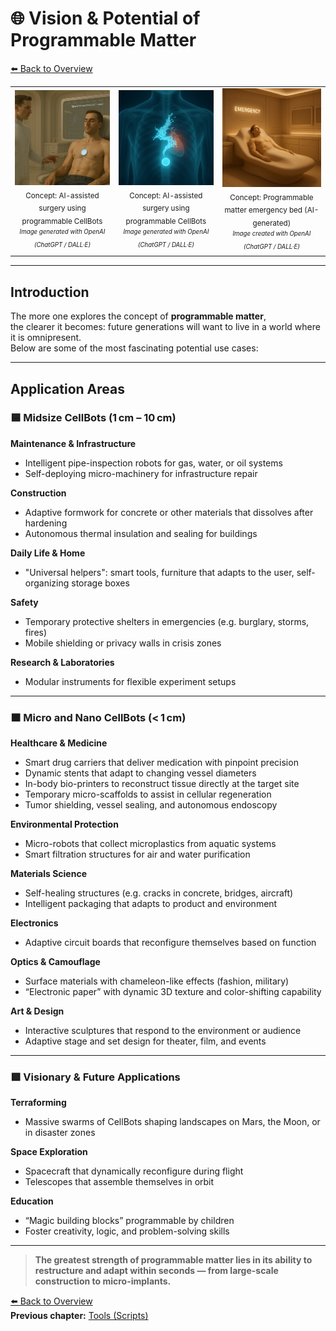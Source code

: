 # 🌐 Vision & Potential of Programmable Matter

[⬅️ Back to Overview](../README.md)

<table>
  <tr>
    <td align="center">
      <img src="img/op01.png" width="180"/><br>
      <sub>
        Concept: AI-assisted surgery using programmable CellBots<br>
        <sup><i>Image generated with OpenAI (ChatGPT / DALL·E)</i></sup>
      </sub>
    </td>
    <td align="center">
      <img src="img/op02.png" width="180"/><br>
      <sub>
        Concept: AI-assisted surgery using programmable CellBots<br>
        <sup><i>Image generated with OpenAI (ChatGPT / DALL·E)</i></sup>
      </sub>
    </td>
    <td align="center">
      <img src="img/op03.png" width="180"/><br>
      <sub>
        Concept: Programmable matter emergency bed (AI-generated)<br>
        <sup><i>Image created with OpenAI (ChatGPT / DALL·E)</i></sup>
      </sub>
    </td>
  </tr>
</table>

---

## Introduction

The more one explores the concept of **programmable matter**,  
the clearer it becomes: future generations will want to live in a world where it is omnipresent.  
Below are some of the most fascinating potential use cases:

---

## Application Areas

### 🟦 Midsize CellBots (1 cm – 10 cm)

**Maintenance & Infrastructure**
- Intelligent pipe-inspection robots for gas, water, or oil systems
- Self-deploying micro-machinery for infrastructure repair

**Construction**
- Adaptive formwork for concrete or other materials that dissolves after hardening
- Autonomous thermal insulation and sealing for buildings

**Daily Life & Home**
- "Universal helpers": smart tools, furniture that adapts to the user, self-organizing storage boxes

**Safety**
- Temporary protective shelters in emergencies (e.g. burglary, storms, fires)
- Mobile shielding or privacy walls in crisis zones

**Research & Laboratories**
- Modular instruments for flexible experiment setups

---

### 🟧 Micro and Nano CellBots (< 1 cm)

**Healthcare & Medicine**
- Smart drug carriers that deliver medication with pinpoint precision  
- Dynamic stents that adapt to changing vessel diameters  
- In-body bio-printers to reconstruct tissue directly at the target site  
- Temporary micro-scaffolds to assist in cellular regeneration  
- Tumor shielding, vessel sealing, and autonomous endoscopy

**Environmental Protection**
- Micro-robots that collect microplastics from aquatic systems  
- Smart filtration structures for air and water purification

**Materials Science**
- Self-healing structures (e.g. cracks in concrete, bridges, aircraft)  
- Intelligent packaging that adapts to product and environment

**Electronics**
- Adaptive circuit boards that reconfigure themselves based on function

**Optics & Camouflage**
- Surface materials with chameleon-like effects (fashion, military)  
- “Electronic paper” with dynamic 3D texture and color-shifting capability

**Art & Design**
- Interactive sculptures that respond to the environment or audience  
- Adaptive stage and set design for theater, film, and events

---

### 🟩 Visionary & Future Applications

**Terraforming**
- Massive swarms of CellBots shaping landscapes on Mars, the Moon, or in disaster zones

**Space Exploration**
- Spacecraft that dynamically reconfigure during flight  
- Telescopes that assemble themselves in orbit

**Education**
- “Magic building blocks” programmable by children  
- Foster creativity, logic, and problem-solving skills

---

> **The greatest strength of programmable matter lies in its ability to restructure and adapt within seconds — from large-scale construction to micro-implants.**

[⬅️ Back to Overview](../README.md)  
**Previous chapter:** [Tools (Scripts)](tools.md)   
